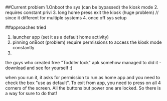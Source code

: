 
##Current problem
1.Onboot the sys (can be bypassed) the kiosk mode
2. requires constant privi
3. long home press exit the kiosk (huge problem) // since it different for multiple systems
4. once off sys setup

##approaches tried
1. launcher app (set it as a default home activity)
2. pinning onBoot (problem) require permissions to access the kiosk mode constantly
3. 



the guys who created free "Toddler lock" apk somehow managed to did it - download and see for yourself :)

when you run it, it asks for permission to run as home app and you need to check the box "use as default". To exit from app, 
you need to press on all 4 corners of the screen. All the buttons but power one are locked. So there is a way for sure to do that!
